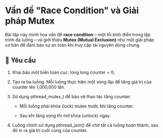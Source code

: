 # Vấn đề "Race Condition" và Giải pháp Mutex

Bài tập này minh họa vấn đề **race condition** – một lỗi kinh điển trong lập trình đa luồng – và giới thiệu **Mutex (Mutual Exclusion)** như một giải pháp cơ bản để đảm bảo sự an toàn khi truy cập tài nguyên dùng chung.

## 📝 Yêu cầu

1. Khai báo một biến toàn cục:
   long long counter = 0;
2. Tạo ra ba luồng. Mỗi luồng thực hiện một vòng lặp để tăng giá trị của counter lên 1,000,000 lần.

3. Sử dụng pthread_mutex_t để bảo vệ thao tác tăng counter:

    - Mỗi luồng phải khóa (lock) mutex trước khi tăng counter.

    - Sau khi tăng xong thì mở khóa (unlock) ngay.

4. Luồng chính sử dụng pthread_join() để chờ tất cả luồng hoàn thành, sau đó in ra giá trị cuối cùng của counter.
